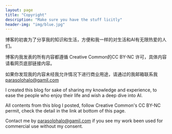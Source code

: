 ```yaml
---
layout: page
title: "Copyright"
description: "Make sure you have the stuff licitly" 
header-img: "img/blue.jpg"
---
```


博客的初衷为了分享我的知识和生活，方便和我一样的对生活和AI有无限热爱的人们。

博客内我发表的所有内容都遵循 Creative Common的CC BY-NC 许可，具体内容请看网页底部链接内容。

如果你发现我的内容未经我允许情况下进行商业用途，请通过的我邮箱联系我 parasolohalo@gamil.com

I created this blog for sake of sharing my knowledge and experience, to ease the people who enjoy their life and wish a deep dive into AI.

All contents from this blog I posted, follow Creative Common's CC BY-NC permit, check the detail in the link at bottom of this page.

Contact me by parasolohalo@gamil.com if you see my work been used for commercial use without my consent.